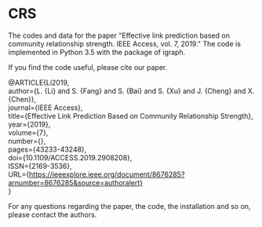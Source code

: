 # CRS
The codes and data for the paper "Effective link prediction based on community relationship strength. IEEE Access, vol. 7, 2019." The code is implemented in Python 3.5 with the package of igraph.

If you find the code useful, please cite our paper.

@ARTICLE{Li2019,  
author={L. {Li} and S. {Fang} and S. {Bai} and S. {Xu} and J. {Cheng} and X. {Chen}},  
journal={IEEE Access},  
title={Effective Link Prediction Based on Community Relationship Strength},  
year={2019},  
volume={7},  
number={},  
pages={43233-43248},  
doi={10.1109/ACCESS.2019.2908208},  
ISSN={2169-3536},  
URL={https://ieeexplore.ieee.org/document/8676285?arnumber=8676285&source=authoralert}  
}

For any questions regarding the paper, the code, the installation and so on, please contact the authors.

